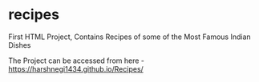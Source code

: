 # recipes
First HTML Project, Contains Recipes of some of the Most Famous Indian Dishes

The Project can be accessed from here - https://harshnegi1434.github.io/Recipes/